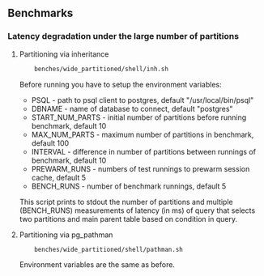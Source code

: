 ## Benchmarks

### Latency degradation under the large number of partitions

1. Partitioning via inheritance

    ```bash
		benches/wide_partitioned/shell/inh.sh
	```

    Before running you have to setup the environment variables:
    - PSQL - path to psql client to postgres, default "/usr/local/bin/psql"
    - DBNAME - name of database to connect, default "postgres"
    - START\_NUM_PARTS - initial number of partitions before running benchmark, default 10
    - MAX\_NUM_PARTS - maximum number of partitions in benchmark, default 100
    - INTERVAL - difference in number of partitions between runnings of benchmark, default 10
    - PREWARM_RUNS - numbers of test runnings to prewarm session cache, default 5
    - BENCH_RUNS - number of benchmark runnings, default 5

    This script prints to stdout the number of partitions and multiple (BENCH_RUNS) measurements of latency (in ms) of query that selects two partitions and main parent table based on condition in query.

2. Partitioning via pg_pathman

    ```bash
		benches/wide_partitioned/shell/pathman.sh
	```

    Environment variables are the same as before.

